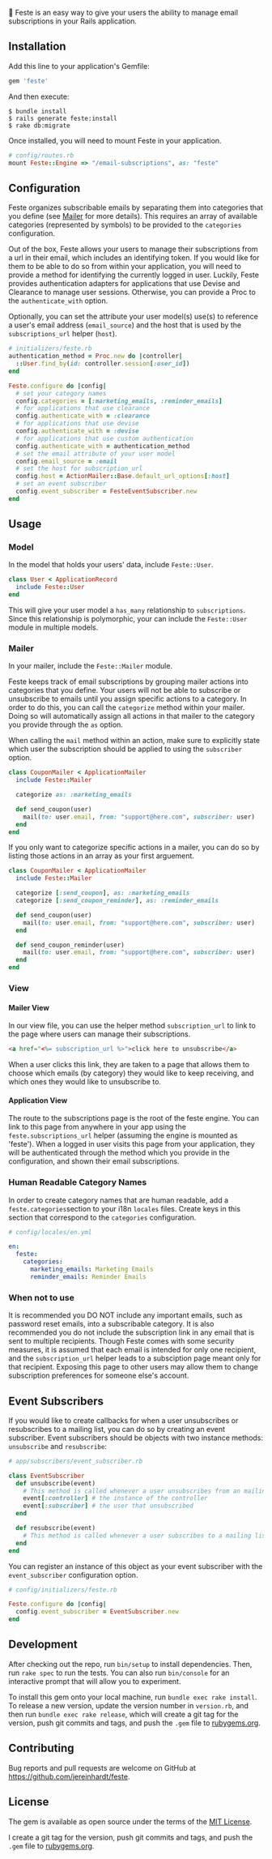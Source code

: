 :email: Feste is an easy way to give your users the ability to manage email subscriptions in your Rails application.

## Installation

Add this line to your application's Gemfile:

```ruby
gem 'feste'
```

And then execute:

    $ bundle install
    $ rails generate feste:install
    $ rake db:migrate

Once installed, you will need to mount Feste in your application.

```ruby
# config/routes.rb
mount Feste::Engine => "/email-subscriptions", as: "feste"
```

## Configuration

Feste organizes subscribable emails by separating them into categories that you define (see <a href="#mailer">Mailer</a> for more details).  This requires an array of available categories (represented by symbols) to be provided to the `categories` configuration.

Out of the box, Feste allows your users to manage their subscriptions from a url in their email, which includes an identifying token.  If you would like for them to be able to do so from within your application, you will need to provide a method for identifying the currently logged in user.  Luckily, Feste provides authentication adapters for applications that use Devise and Clearance to manage user sessions.  Otherwise, you can provide a Proc to the `authenticate_with` option.

Optionally, you can set the attribute your user model(s) use(s) to reference a user's email address (`email_source`) and the host that is used by the `subscriptions_url` helper (`host`).

```ruby
# initializers/feste.rb
authentication_method = Proc.new do |controller|
  ::User.find_by(id: controller.session[:user_id])
end

Feste.configure do |config|
  # set your category names
  config.categories = [:marketing_emails, :reminder_emails]
  # for applications that use clearance
  config.authenticate_with = :clearance
  # for applications that use devise
  config.authenticate_with = :devise
  # for applications that use custom authentication
  config.authenticate_with = authentication_method
  # set the email attribute of your user model
  config.email_source = :email
  # set the host for subscription_url
  config.host = ActionMailer::Base.default_url_options[:host]
  # set an event subscriber
  config.event_subscriber = FesteEventSubscriber.new
end
```
## Usage

### Model

In the model that holds your users' data, include `Feste::User`.

```ruby
class User < ApplicationRecord
  include Feste::User
end
```

This will give your user model a `has_many` relationship to `subscriptions`.  Since this relationship is polymorphic, your can include the `Feste::User` module in multiple models.  

### Mailer

In your mailer, include the `Feste::Mailer` module.

Feste keeps track of email subscriptions by grouping mailer actions into categories that you define.  Your users will not be able to subscribe or unsubscribe to emails until you assign specific actions to a category.  In order to do this, you can call the `categorize` method within your mailer.  Doing so will automatically assign all actions in that mailer to the category you provide through the `as` option.

When calling the `mail` method within an action, make sure to explicitly state which user the subscription should be applied to using the `subscriber` option.

```ruby
class CouponMailer < ApplicationMailer
  include Feste::Mailer

  categorize as: :marketing_emails

  def send_coupon(user)
    mail(to: user.email, from: "support@here.com", subscriber: user)
  end
end
```

If you only want to categorize specific actions in a mailer, you can do so by listing those actions in an array as your first arguement.

```ruby
class CouponMailer < ApplicationMailer
  include Feste::Mailer

  categorize [:send_coupon], as: :marketing_emails
  categorize [:send_coupon_reminder], as: :reminder_emails

  def send_coupon(user)
    mail(to: user.email, from: "support@here.com", subscriber: user)
  end

  def send_coupon_reminder(user)
    mail(to: user.email, from: "support@here.com", subscriber: user)
  end
end
```

### View

#### Mailer View

In our view file, you can use the helper method `subscription_url` to link to the page where users can manage their subscriptions.

```html
<a href="<%= subscription_url %>">click here to unsubscribe</a> 
```

When a user clicks this link, they are taken to a page that allows them to choose which emails (by category) they would like to keep receiving, and which ones they would like to unsubscribe to. 

#### Application View

The route to the subscriptions page is the root of the feste engine.  You can link to this page from anywhere in your app using the `feste.subscriptions_url` helper (assuming the engine is mounted as 'feste').  When a logged in user visits this page from your application, they will be authenticated through the method which you provide in the configuration, and shown their email subscriptions.

### Human Readable Category Names

In order to create category names that are human readable, add a `feste.categories`section to your i18n `locales` files.  Create keys in this section that correspond to the `categories` configuration.

```yml
# config/locales/en.yml

en:
  feste:
    categories:
      marketing_emails: Marketing Emails
      reminder_emails: Reminder Emails
```

### When not to use

It is recommended you DO NOT include any important emails, such as password reset emails, into a subscribable category.  It is also recommended you do not include the subscription link in any email that is sent to multiple recipients.  Though Feste comes with some security measures, it is assumed that each email is intended for only one recipient, and the `subscription_url` helper leads to a subsciption page meant only for that recipient.  Exposing this page to other users may allow them to change subscription preferences for someone else's account.

## Event Subscribers

If you would like to create callbacks for when a user unsubscribes or resubscribes to a mailing list, you can do so by creating an event subscriber.  Event subscribers should be objects with two instance methods: `unsubscribe` and `resubscribe`:

```ruby
# app/subscribers/event_subscriber.rb

class EventSubscriber
  def unsubscribe(event)
    # This method is called whenever a user unsubscribes from an mailing list they were previously subscribed to.
    event[:controller] # the instance of the controller
    event[:subscriber] # the user that unsubscribed
  end

  def resubscribe(event)
    # This method is called whenever a user subscribes to a mailing list they were previously unsubscribed to/
  end
end
```

You can register an instance of this object as your event subscriber with the `event_subscriber` configuration option.

```ruby
# config/initializers/feste.rb

Feste.configure do |config|
  config.event_subscriber = EventSubscriber.new
end
```

## Development

After checking out the repo, run `bin/setup` to install dependencies. Then, run `rake spec` to run the tests. You can also run `bin/console` for an interactive prompt that will allow you to experiment.

To install this gem onto your local machine, run `bundle exec rake install`. To release a new version, update the version number in `version.rb`, and then run `bundle exec rake release`, which will create a git tag for the version, push git commits and tags, and push the `.gem` file to [rubygems.org](https://rubygems.org).

## Contributing

Bug reports and pull requests are welcome on GitHub at https://github.com/jereinhardt/feste.


## License

The gem is available as open source under the terms of the [MIT License](http://opensource.org/licenses/MIT).

l create a git tag for the version, push git commits and tags, and push the `.gem` file to [rubygems.org](https://rubygems.org).
